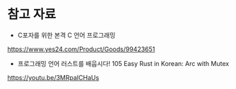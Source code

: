 #  참고 자료

-  C포자를 위한 본격 C 언어 프로그래밍

https://www.yes24.com/Product/Goods/99423651

- 프로그래밍 언어 러스트를 배웁시다! 105 Easy Rust in Korean: Arc with Mutex 

https://youtu.be/3MRpaICHaUs


